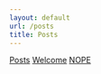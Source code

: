 ```yaml
---
layout: default
url: /posts
title: Posts
---
```


[Posts](/posts)
[Welcome](/posts/2020-05-16-Welcome.md)
[NOPE](/posts/2020-05-16-nope.md)
